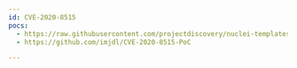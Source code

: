 ```yaml
---
id: CVE-2020-8515
pocs:
  - https://raw.githubusercontent.com/projectdiscovery/nuclei-templates/master/cves/2020/CVE-2020-8515.yaml
  - https://github.com/imjdl/CVE-2020-8515-PoC

---
```

